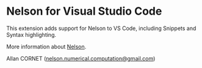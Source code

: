 # Nelson for Visual Studio Code

This extension adds support for Nelson to VS Code, including Snippets and Syntax highlighting.

More information about [Nelson](https://github.com/Nelson-numerical-software/nelson).

Allan CORNET (nelson.numerical.computation@gmail.com)